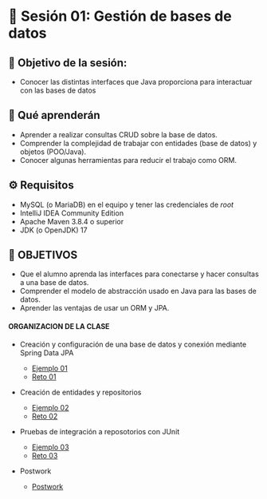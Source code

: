 # :wave: Sesión 01: Gestión de bases de datos

## 🎯  Objetivo de la sesión:
- Conocer las distintas interfaces que Java proporciona para interactuar con las bases de datos

## 🎯 Qué aprenderán

- Aprender a realizar consultas CRUD sobre la base de datos.
- Comprender la complejidad de trabajar con entidades (base de
datos) y objetos (POO/Java).
- Conocer algunas herramientas para reducir el trabajo como ORM.

## ⚙ Requisitos

- MySQL (o MariaDB) en el equipo y tener las credenciales de _root_
- IntelliJ IDEA Community Edition
- Apache Maven 3.8.4 o superior
- JDK (o OpenJDK) 17

## 🎩  OBJETIVOS 

- Que el alumno aprenda las interfaces para conectarse y hacer consultas a una base de datos.
- Comprender el modelo de abstracción usado en Java para las bases de datos.
- Aprender las ventajas de usar un ORM y JPA.

#### ORGANIZACION DE LA CLASE 

- Creación y configuración de una base de datos y conexión mediante Spring Data JPA

	- [Ejemplo 01](./Ejemplo-01/Readme.md)
	- [Reto 01](./Reto-01/Readme.md)


- Creación de entidades y repositorios

	- [Ejemplo 02](./Ejemplo-02/Readme.md)
	- [Reto 02](./Reto-02/Readme.md)
	
	
- Pruebas de integración a reposotorios con JUnit

	- [Ejemplo 03](./Ejemplo-03/Readme.md)
	- [Reto 03](./Reto-03/Readme.md)

- Postwork

	- [Postwork](./Postwork/Readme.md)